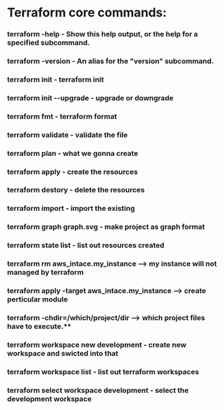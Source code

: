 # Terraform core commands: 
### terraform -help             - Show this help output, or the help for a specified subcommand.
### terraform -version          - An alias for the "version" subcommand.
### terraform init              - terraform init
### terraform init --upgrade    - upgrade or downgrade
### terraform fmt               - terraform format
### terraform validate          - validate the file
### terraform plan              - what we gonna create 
### terraform apply             - create the resources 
### terraform destory           - delete the resources 
### terraform import            - import the existing 
### terraform graph graph.svg   - make project as graph format
### terraform state list        - list out resources created
### terraform rm aws_intace.my_instance            --> my instance will not managed by terraform
### terraform apply -target aws_intace.my_instance --> create perticular module
### terraform -chdir=/which/project/dir            --> which project files have to execute.** 
### terraform workspace new development - create new workspace and swicted into that
### terraform workspace list   - list out terraform workspaces
### terraform select workspace development - select the development workspace 
